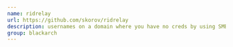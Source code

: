 ```yaml
---
name: ridrelay
url: https://github.com/skorov/ridrelay
description: usernames on a domain where you have no creds by using SMB Relay with low priv. URL : https://github.com/skorov/ridrelay Groups : blackarch blackarch-recon blackarch-spoof blackarch-networking
group: blackarch
---
```

